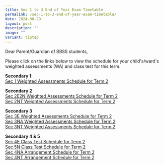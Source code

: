 ```yaml
---
title: Sec 1 to 3 End of Year Exam Timetable
permalink: /sec-1-to-3-end-of-year-exam-timetable/
date: 2024-08-29
layout: post
description: ""
image: ""
variant: tiptap
---
```

<p>Dear Parent/Guardian of BBSS students,</p>
<p>Please click on the links below to view the schedule for your child's/ward's
weighted assessments (WA) and class test for this term.</p>
<p></p>
<p><strong>Secondary 1</strong> 
<br><a href="/files/Announcements/Exam/BBSS24_207_Weighted_Assessments_Schedule_2024_Term_2_Sec_1.pdf" rel="noopener noreferrer nofollow" target="_blank">Sec 1 Weighted Assessments Schedule for Term 2</a>
</p>
<p><strong>Secondary 2</strong> 
<br><a href="/files/Announcements/Exam/BBSS24_208_Weighted_Assessments_Schedule_2024_Term_2_2E2N.pdf" rel="noopener noreferrer nofollow" target="_blank">Sec 2E2N Weighted Assessments Schedule for Term 2</a> 
<br><a href="/files/Announcements/Exam/BBSS24_209_Weighted_Assessments_Schedule_2024_Term_2_2T.pdf" rel="noopener noreferrer nofollow" target="_blank">Sec 2NT Weighted Assessments Schedule for Term 2</a>
</p>
<p><strong>Secondary 3</strong> 
<br><a href="/files/Announcements/Exam/BBSS24_210_Weighted_Assessments_Schedule_2024_Term_2_3E.pdf" rel="noopener noreferrer nofollow" target="_blank">Sec 3E Weighted Assessments Schedule for Term 2</a> 
<br><a href="/files/Announcements/Exam/BBSS24_211_Weighted_Assessments_Schedule_2024_Term_2_3N.pdf" rel="noopener noreferrer nofollow" target="_blank">Sec 3NA Weighted Assessments Schedule for Term 2</a> 
<br><a href="/files/Announcements/Exam/BBSS24_212_Weighted_Assessments_Schedule_2024_Term_2_3T.pdf" rel="noopener noreferrer nofollow" target="_blank">Sec 3NT Weighted Assessments Schedule for Term 2</a>
</p>
<p><strong>Secondary 4 &amp; 5</strong> 
<br><a href="/files/Announcements/Exam/BBSS24_213_Class_Tests_Schedule_2024_Term_2_4E.pdf" rel="noopener noreferrer nofollow" target="_blank">Sec 4E Class Test Schedule for Term 2</a> 
<br><a href="/files/Announcements/Exam/BBSS24_214_Class_Tests_Schedule_2024_Term_2_5N.pdf" rel="noopener noreferrer nofollow" target="_blank">Sec 5N Class Test Schedule for Term 2</a> 
<br><a href="/files/Announcements/Exam/BBSS24_215_Arrangement_for_25_April_2024_4N.pdf" rel="noopener noreferrer nofollow" target="_blank">Sec 4NA Arrangement Schedule for Term 2</a> 
<br><a href="/files/Announcements/Exam/BBSS24_216_Arrangement_for_25_April_2024_4T.pdf" rel="noopener noreferrer nofollow" target="_blank">Sec 4NT Arrangement Schedule for Term 2</a>
</p>